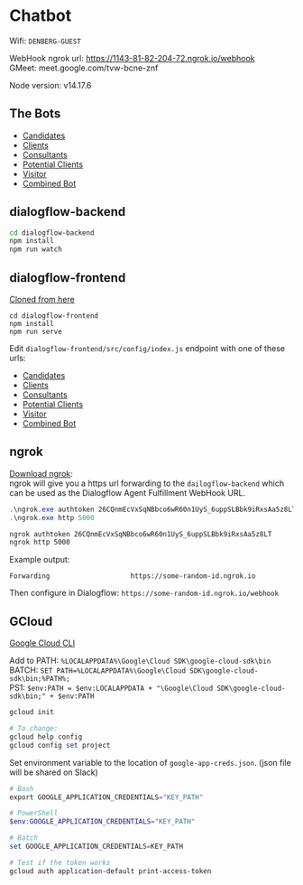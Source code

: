 Chatbot
=======

Wifi: `DENBERG-GUEST`  

WebHook ngrok url: https://1143-81-82-204-72.ngrok.io/webhook  
GMeet: meet.google.com/tvw-bcne-znf  

Node version: v14.17.6

The Bots
--------

- [Candidates](https://itenium-chatbot-candidate-lico.web.ushaflow.io)
- [Clients](https://itenium-chatbot-client-wbrm.web.ushaflow.io)
- [Consultants](https://itenium-chatbot-consultan-dnxo.web.ushaflow.io)
- [Potential Clients](https://itenium-chatbot-potential-xcvt.web.ushaflow.io)
- [Visitor](https://itenium-chatbot-visitor-tc9k.web.ushaflow.io)
- [Combined Bot](https://bootcamp-chatbot-cfav.web.ushaflow.io/)



dialogflow-backend
------------------

```sh
cd dialogflow-backend
npm install
npm run watch
```


dialogflow-frontend
-------------------

[Cloned from here](https://github.com/mishushakov/dialogflow-web-v2)

```
cd dialogflow-frontend
npm install
npm run serve
```

Edit `dialogflow-frontend/src/config/index.js` endpoint with one of these urls:

- [Candidates](https://itenium-chatbot-candidate-lico.core.ushaflow.io)
- [Clients](https://itenium-chatbot-client-wbrm.core.ushaflow.io)
- [Consultants](https://itenium-chatbot-consultan-dnxo.core.ushaflow.io)
- [Potential Clients](https://itenium-chatbot-potential-xcvt.core.ushaflow.io)
- [Visitor](https://itenium-chatbot-visitor-tc9k.core.ushaflow.io)
- [Combined Bot](https://bootcamp-chatbot-cfav.core.ushaflow.io/)



ngrok
-----

[Download ngrok](https://ngrok.com/download):  
ngrok will give you a https url forwarding to the `dailogflow-backend`
which can be used as the Dialogflow Agent Fulfillment WebHook URL.

```ps1
.\ngrok.exe authtoken 26CQnmEcVxSqNBbco6wR60n1UyS_6uppSLBbk9iRxsAa5z8LT
.\ngrok.exe http 5000
```

```sh
ngrok authtoken 26CQnmEcVxSqNBbco6wR60n1UyS_6uppSLBbk9iRxsAa5z8LT
ngrok http 5000
```

Example output:  

```
Forwarding                    https://some-random-id.ngrok.io
```

Then configure in Dialogflow: `https://some-random-id.ngrok.io/webhook`


GCloud
------

[Google Cloud CLI](https://dl.google.com/dl/cloudsdk/channels/rapid/GoogleCloudSDKInstaller.exe)

Add to PATH: `%LOCALAPPDATA%\Google\Cloud SDK\google-cloud-sdk\bin`  
BATCH: `SET PATH=%LOCALAPPDATA%\Google\Cloud SDK\google-cloud-sdk\bin;%PATH%;`  
PS1: `$env:PATH = $env:LOCALAPPDATA + "\Google\Cloud SDK\google-cloud-sdk\bin;" + $env:PATH`

```ps1
gcloud init

# To change:
gcloud help config
gcloud config set project
```

Set environment variable to the location of `google-app-creds.json`.
(json file will be shared on Slack)

```ps1
# Bash
export GOOGLE_APPLICATION_CREDENTIALS="KEY_PATH"

# PowerShell
$env:GOOGLE_APPLICATION_CREDENTIALS="KEY_PATH"

# Batch
set GOOGLE_APPLICATION_CREDENTIALS=KEY_PATH

# Test if the token works
gcloud auth application-default print-access-token
```
